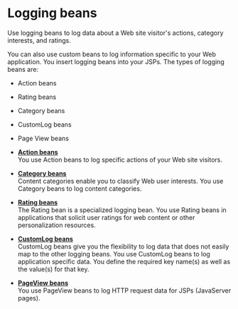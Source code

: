 # Logging beans

Use logging beans to log data about a Web site visitor's actions, category interests, and ratings.

You can also use custom beans to log information specific to your Web application. You insert logging beans into your JSPs. The types of logging beans are:

-   Action beans
-   Rating beans
-   Category beans
-   CustomLog beans
-   Page View beans

-   **[Action beans](../logging_beans/actionbeans/pzn_action_beans.md)**  
You use Action beans to log specific actions of your Web site visitors.
-   **[Category beans](../logging_beans/categorybeans/pzn_category_beans.md)**  
Content categories enable you to classify Web user interests. You use Category beans to log content categories.
-   **[Rating beans](../logging_beans/ratingbeans/pzn_rating_beans.md)**  
The Rating bean is a specialized logging bean. You use Rating beans in applications that solicit user ratings for web content or other personalization resources.
-   **[CustomLog beans](../logging_beans/customlog_beans/pzn_customlog_beans.md)**  
CustomLog beans give you the flexibility to log data that does not easily map to the other logging beans. You use CustomLog beans to log application specific data. You define the required key name\(s\) as well as the value\(s\) for that key.
-   **[PageView beans](../logging_beans/pageview_beans/pzn_pageview_beans.md)**  
You use PageView beans to log HTTP request data for JSPs \(JavaServer pages\).



